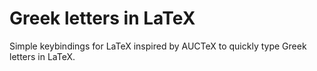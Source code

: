 # Greek letters in LaTeX
Simple keybindings for LaTeX inspired by AUCTeX to quickly type Greek letters in LaTeX.
